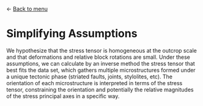 ← [Back to menu](../toc.md)

# Simplifying Assumptions

 We hypothesize that the stress tensor is homogeneous at the outcrop scale and that deformations and relative block rotations are small. Under these assumptions, we can calculate by an inverse method the stress tensor that best fits the data set, which gathers multiple microstructures formed under a unique tectonic phase (striated faults, joints, stylolites, etc). The orientation of each microstructure is interpreted in terms of the stress tensor, constraining the orientation and potentially the relative magnitudes of the stress principal axes in a specific way.
